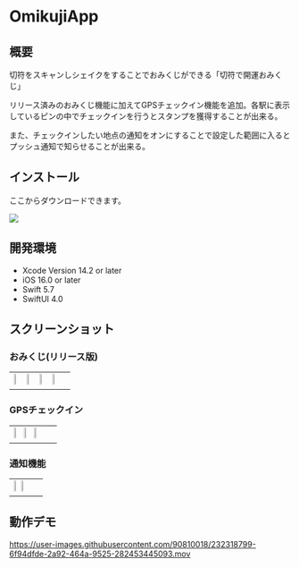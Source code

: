 #  OmikujiApp


## 概要
切符をスキャンしシェイクをすることでおみくじができる「切符で開運おみくじ」

リリース済みのおみくじ機能に加えてGPSチェックイン機能を追加。各駅に表示しているピンの中でチェックインを行うとスタンプを獲得することが出来る。

また、チェックインしたい地点の通知をオンにすることで設定した範囲に入るとプッシュ通知で知らせることが出来る。

## インストール

ここからダウンロードできます。

<a href="https://apps.apple.com/jp/app/jr%E4%B9%9D%E5%B7%9E%E9%A6%99%E6%A4%8E%E7%B7%9A/id1631720695">
  <img src="https://user-images.githubusercontent.com/90810018/216058554-685a7204-08db-409a-bbb0-0616ea43a2e6.svg">
</a>

## 開発環境

- Xcode Version 14.2 or later
- iOS 16.0 or later 
- Swift 5.7
- SwiftUI 4.0


## スクリーンショット

### おみくじ(リリース版)
<table>
  <tr>
    <td>
      <img src="https://user-images.githubusercontent.com/90810018/225027112-602b148f-197a-4340-9b49-0d2ff87d2d59.png" width="20%">
      <img src="https://user-images.githubusercontent.com/90810018/225027819-dbd1ae24-a0fe-4e50-adfd-2e01c6c59818.png" width="20%">
      <img src="https://user-images.githubusercontent.com/90810018/225027559-83aff9e0-90f1-44a9-81b1-0f37676a50f4.png" width="20%">
      <img src="https://user-images.githubusercontent.com/90810018/225026637-d2f835bd-e07e-4ae8-99cc-6236b1e3489d.png" width="20%">
    </td>
  </tr>
</table>

### GPSチェックイン
<table>
  <tr>
    <td>
      <img src="https://user-images.githubusercontent.com/90810018/225630660-9ba9f70f-694e-4274-962d-15eb98729cf6.PNG" width="20%">
      <img src="https://user-images.githubusercontent.com/90810018/225631019-92f63df5-ab12-4d96-a8af-8ce283cc0861.PNG" width="20%">
      <img src="https://user-images.githubusercontent.com/90810018/225631423-655a906b-98b6-4347-a69f-b635a7111bfa.png" width="20%">
    </td>
  </tr>
</table>

### 通知機能
<table>
  <tr>
    <td>
      <img src="https://user-images.githubusercontent.com/90810018/225631236-0abd7964-714a-4db4-82e6-1e02c6ace703.PNG" width="20%">
      <img src="https://user-images.githubusercontent.com/90810018/225631554-bd974893-7df5-4488-8f83-61c2b4edb5a8.png" width="20%">
    </td>
  </tr>
</table>

## 動作デモ
https://user-images.githubusercontent.com/90810018/232318799-6f94dfde-2a92-464a-9525-282453445093.mov
